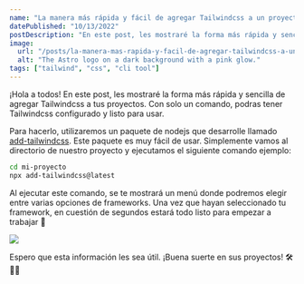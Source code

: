 ```yaml
---
name: "La manera más rápida y fácil de agregar Tailwindcss a un proyecto"
datePublished: "10/13/2022"
postDescription: "En este post, les mostraré la forma más rápida y sencilla de agregar Tailwindcss a tus proyectos. Con solo un comando, podras tener Tailwindcss configurado y listo para usar."
image:
  url: "/posts/la-manera-mas-rapida-y-facil-de-agregar-tailwindcss-a-un-proyecto.webp"
  alt: "The Astro logo on a dark background with a pink glow."
tags: ["tailwind", "css", "cli tool"]
---
```


¡Hola a todos! En este post, les mostraré la forma más rápida y sencilla de agregar Tailwindcss a tus proyectos. Con solo un comando, podras tener Tailwindcss configurado y listo para usar.

Para hacerlo, utilizaremos un paquete de nodejs que desarrolle llamado [add-tailwindcss](https://www.npmjs.com/package/add-tailwindcss). Este paquete es muy fácil de usar. Simplemente vamos al directorio de nuestro proyecto y ejecutamos el siguiente comando ejemplo:

```bash
cd mi-proyecto
npx add-tailwindcss@latest
```

Al ejecutar este comando, se te mostrará un menú donde podremos elegir entre varias opciones de frameworks. Una vez que hayan seleccionado tu framework, en cuestión de segundos estará todo listo para empezar a trabajar 💪

![](https://www.datocms-assets.com/41779/1665636947-add-tailwind.gif)

Espero que esta información les sea útil. ¡Buena suerte en sus proyectos! 🛠️👨‍💻
